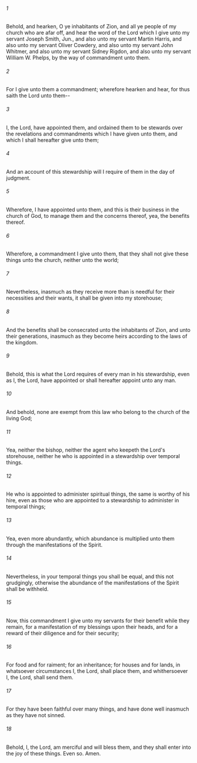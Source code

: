 ###### 1
Behold, and hearken, O ye inhabitants of Zion, and all ye people of my church who are afar off, and hear the word of the Lord which I give unto my servant Joseph Smith, Jun., and also unto my servant Martin Harris, and also unto my servant Oliver Cowdery, and also unto my servant John Whitmer, and also unto my servant Sidney Rigdon, and also unto my servant William W. Phelps, by the way of commandment unto them.

###### 2
For I give unto them a commandment; wherefore hearken and hear, for thus saith the Lord unto them--

###### 3
I, the Lord, have appointed them, and ordained them to be stewards over the revelations and commandments which I have given unto them, and which I shall hereafter give unto them;

###### 4
And an account of this stewardship will I require of them in the day of judgment.

###### 5
Wherefore, I have appointed unto them, and this is their business in the church of God, to manage them and the concerns thereof, yea, the benefits thereof.

###### 6
Wherefore, a commandment I give unto them, that they shall not give these things unto the church, neither unto the world;

###### 7
Nevertheless, inasmuch as they receive more than is needful for their necessities and their wants, it shall be given into my storehouse;

###### 8
And the benefits shall be consecrated unto the inhabitants of Zion, and unto their generations, inasmuch as they become heirs according to the laws of the kingdom.

###### 9
Behold, this is what the Lord requires of every man in his stewardship, even as I, the Lord, have appointed or shall hereafter appoint unto any man.

###### 10
And behold, none are exempt from this law who belong to the church of the living God;

###### 11
Yea, neither the bishop, neither the agent who keepeth the Lord's storehouse, neither he who is appointed in a stewardship over temporal things.

###### 12
He who is appointed to administer spiritual things, the same is worthy of his hire, even as those who are appointed to a stewardship to administer in temporal things;

###### 13
Yea, even more abundantly, which abundance is multiplied unto them through the manifestations of the Spirit.

###### 14
Nevertheless, in your temporal things you shall be equal, and this not grudgingly, otherwise the abundance of the manifestations of the Spirit shall be withheld.

###### 15
Now, this commandment I give unto my servants for their benefit while they remain, for a manifestation of my blessings upon their heads, and for a reward of their diligence and for their security;

###### 16
For food and for raiment; for an inheritance; for houses and for lands, in whatsoever circumstances I, the Lord, shall place them, and whithersoever I, the Lord, shall send them.

###### 17
For they have been faithful over many things, and have done well inasmuch as they have not sinned.

###### 18
Behold, I, the Lord, am merciful and will bless them, and they shall enter into the joy of these things. Even so. Amen.

